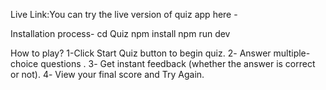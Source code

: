 Live Link:You can try the live version of quiz app here -


Installation process-
cd Quiz
npm install
npm run dev

How to play?
1-Click Start Quiz button  to begin quiz.
2️- Answer multiple-choice questions .
3️- Get instant feedback (whether the answer is correct or not).
4️- View your final score and Try Again.
